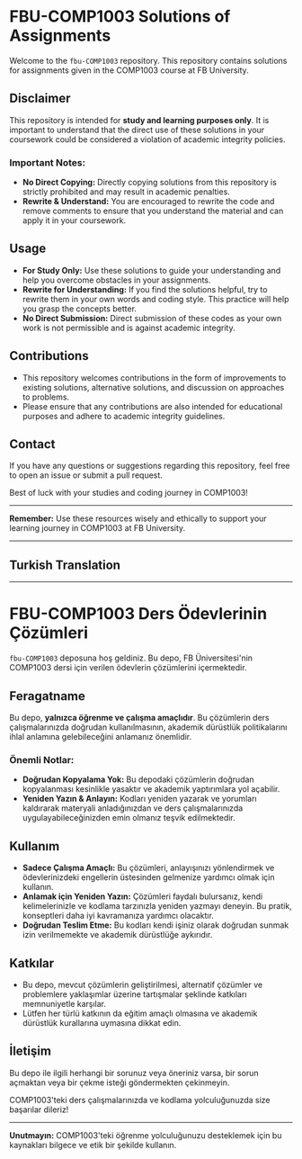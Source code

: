 # FBU-COMP1003 Solutions of Assignments

Welcome to the `fbu-COMP1003` repository. This repository contains solutions for assignments given in the COMP1003 course at FB University.

## Disclaimer
This repository is intended for **study and learning purposes only**. It is important to understand that the direct use of these solutions in your coursework could be considered a violation of academic integrity policies.

### Important Notes:
- **No Direct Copying:** Directly copying solutions from this repository is strictly prohibited and may result in academic penalties.
- **Rewrite & Understand:** You are encouraged to rewrite the code and remove comments to ensure that you understand the material and can apply it in your coursework.

## Usage
- **For Study Only:** Use these solutions to guide your understanding and help you overcome obstacles in your assignments.
- **Rewrite for Understanding:** If you find the solutions helpful, try to rewrite them in your own words and coding style. This practice will help you grasp the concepts better.
- **No Direct Submission:** Direct submission of these codes as your own work is not permissible and is against academic integrity.

## Contributions
- This repository welcomes contributions in the form of improvements to existing solutions, alternative solutions, and discussion on approaches to problems.
- Please ensure that any contributions are also intended for educational purposes and adhere to academic integrity guidelines.

## Contact
If you have any questions or suggestions regarding this repository, feel free to open an issue or submit a pull request.

Best of luck with your studies and coding journey in COMP1003!

---

**Remember:** Use these resources wisely and ethically to support your learning journey in COMP1003 at FB University.

---
## Turkish Translation

---


# FBU-COMP1003 Ders Ödevlerinin Çözümleri

`fbu-COMP1003` deposuna hoş geldiniz. Bu depo, FB Üniversitesi'nin COMP1003 dersi için verilen ödevlerin çözümlerini içermektedir.

## Feragatname
Bu depo, **yalnızca öğrenme ve çalışma amaçlıdır**. Bu çözümlerin ders çalışmalarınızda doğrudan kullanılmasının, akademik dürüstlük politikalarını ihlal anlamına gelebileceğini anlamanız önemlidir.

### Önemli Notlar:
- **Doğrudan Kopyalama Yok:** Bu depodaki çözümlerin doğrudan kopyalanması kesinlikle yasaktır ve akademik yaptırımlara yol açabilir.
- **Yeniden Yazın & Anlayın:** Kodları yeniden yazarak ve yorumları kaldırarak materyali anladığınızdan ve ders çalışmalarınızda uygulayabileceğinizden emin olmanız teşvik edilmektedir.

## Kullanım
- **Sadece Çalışma Amaçlı:** Bu çözümleri, anlayışınızı yönlendirmek ve ödevlerinizdeki engellerin üstesinden gelmenize yardımcı olmak için kullanın.
- **Anlamak için Yeniden Yazın:** Çözümleri faydalı bulursanız, kendi kelimelerinizle ve kodlama tarzınızla yeniden yazmayı deneyin. Bu pratik, konseptleri daha iyi kavramanıza yardımcı olacaktır.
- **Doğrudan Teslim Etme:** Bu kodları kendi işiniz olarak doğrudan sunmak izin verilmemekte ve akademik dürüstlüğe aykırıdır.

## Katkılar
- Bu depo, mevcut çözümlerin geliştirilmesi, alternatif çözümler ve problemlere yaklaşımlar üzerine tartışmalar şeklinde katkıları memnuniyetle karşılar.
- Lütfen her türlü katkının da eğitim amaçlı olmasına ve akademik dürüstlük kurallarına uymasına dikkat edin.

## İletişim
Bu depo ile ilgili herhangi bir sorunuz veya öneriniz varsa, bir sorun açmaktan veya bir çekme isteği göndermekten çekinmeyin.

COMP1003'teki ders çalışmalarınızda ve kodlama yolculuğunuzda size başarılar dileriz!

---

**Unutmayın:** COMP1003'teki öğrenme yolculuğunuzu desteklemek için bu kaynakları bilgece ve etik bir şekilde kullanın.
